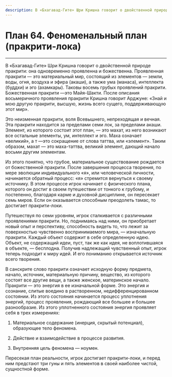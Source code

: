 ```yaml
---
description: В «Бхагавад-Гите» Шри Кришна говорит о двойственной природе пракрити - она одновременно проявленна и божественна. Проявленная пракрити — это материальный мир, состоящий из элементов — земли, воды, огня, воздуха и эфира (акаши), а также ума (манаса), интеллекта (буддхи) и эго (ахамкары).
---
```

# План 64. Феноменальный план (пракрити-лока)


---
В «Бхагавад-Гите» Шри Кришна говорит о двойственной природе пракрити: она одновременно проявленна и божественна. Проявленная пракрити — это материальный мир, состоящий из элементов — земли, воды, огня, воздуха и эфира (акаши), а также ума (манаса), интеллекта (буддхи) и эго (ахамкары). Таковы восемь грубых проявлений пракрити. Божественная пракрити —это Майя-Шакти. После описания восьмеричного проявления пракрити Кришна говорит Арджуне: «Знай и мою другую пракрити, высшую, жизнь всего сущего, поддерживающую этот мир». 

Это неизменная пракрити, воля Всевышнего, непреходящая и вечная. Эта пракрити находится за пределами семи лок, за пределами акаши. Элемент, из которого состоит этот план, — это махат, из него возникают все остальные элементы, ум, интеллект и эго. Маха означает «великий», а т —это сокращение от слова таттва, или «элемент». Таким образом, махат — это маха-таттва, великий элемент, дающий начало восьми другим элементам. 

Из этого понятно, что грубое, материальное существование рождается от божественной пракрити. После завершения процесса творения, по мере эволюции индивидуального «я», или человеческой личности, начинается обратный процесс: «я» стремится вернуться к своему источнику. В этом процессе игрок начинает с физического плана, которого он достиг в своем путешествии от тонкого к грубому, и постепенно, благодаря карме и духовной дисциплине, он пересекает семь миров. Если он оказывается способным преодолеть тамас, то достигает пракрити-локи. 

Путешествуя по семи уровням, игрок сталкивается с различными проявлениями пракрити. Но, поднимаясь над ними, он приобретает новый опыт и перспективу, способность видеть то, что лежит за поверхностью чувственно воспринимаемого мира, — изначальную пракрити. Каждый объект содержит в себе определенную идею. Объект, не содержащий идеи, пуст, так же как идея, не воплотившаяся в объекте, — бесплодна. Получив надлежащий чувственный опыт, игрок теперь подходит к миру идей. И его пониманию открывается источник всего творения. 

В санскрите слово пракрити означает исходную форму предмета, начало, источник, материальную причину, вещество, из которого состоят все другие вещи, а также женское, материнское начало. Пракрити — это энергия в ее изначальной форме. Это энергия и сознание, слитые воедино в растворенном, недифференцированном состоянии. Из этого состояния начинается процесс уплотнения энергий, процесс проявления, рождающий все большее и большее разнообразие. Из этого уплотненного состояния энергия проявляет себя в трех измерениях: 

1. Материальное содержание (инерция, скрытый потенциал), образующее тело феномена. 

2. Действие и взаимодействие в процессе развития. 

3. Внутренняя цель феномена — ноумен. 

Пересекая план реальности, игрок достигает пракрити-локи, и перед ним предстают три гуны и пять элементов в своей наиболее чистой, сущностной форме.
